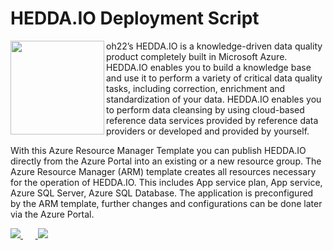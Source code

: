 
# HEDDA.IO Deployment Script

<img src="https://hedda.io/wp-content/uploads/2018/09/Hedda.io_primarylogo_orange-300x205.png" align="left" width="150"> oh22’s HEDDA.IO is a knowledge-driven data quality product completely built in Microsoft Azure. HEDDA.IO enables you to build a knowledge base and use it to perform a variety of critical data quality tasks, including correction, enrichment and standardization of your data. HEDDA.IO enables you to perform data cleansing by using cloud-based reference data services provided by reference data providers or developed and provided by yourself.

With this Azure Resource Manager Template you can publish HEDDA.IO directly from the Azure Portal into an existing or a new resource group. The Azure Resource Manager (ARM) template creates all resources necessary for the operation of HEDDA.IO. This includes App service plan, App service, Azure SQL Server, Azure SQL Database. The application is preconfigured by the ARM template, further changes and configurations can be done later via the Azure Portal.

<a href="https://portal.azure.com/#create/Microsoft.Template/uri/https%3A%2F%2Fraw.githubusercontent.com%2Foh22is%2FHEDDA.IO%2Fmaster%2Fazuredeploy.json" target="_blank">
    <img src="http://azuredeploy.net/deploybutton.png" /> 
</a>&nbsp;&nbsp;&nbsp;&nbsp;&nbsp;<a href="http://armviz.io/#/?load=https:%3A%2F%2Fraw.githubusercontent.com%2Foh22is%2HEDDA.IO%2Fmaster%2Fazuredeploy.json" target="_blank">
  <img src="http://armviz.io/visualizebutton.png" />
</a>
